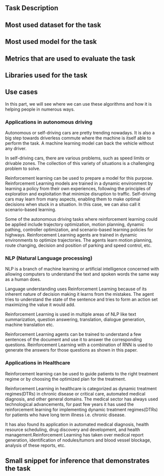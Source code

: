 ## Task Description


## Most used dataset for the task


## Most used model for the task


## Metrics that are used to evaluate the task


## Libraries used for the task


## Use cases

In this part, we will see where we can use these algorithms and how it is helping people in numerous ways.


### Applications in autonomous driving

Autonomous or self-driving cars are pretty trending nowadays. It is also a big step towards driverless commute where the machine is itself able to perform the task. A machine learning model can back the vehicle without any driver. 



In self-driving cars, there are various problems, such as speed limits or drivable zones. The collection of this variety of situations is a challenging problem to solve.



Reinforcement learning can be used to prepare a model for this purpose. Reinforcement Learning models are trained in a dynamic environment by learning a policy from their own experiences, following the principles of exploration and exploitation that minimize disruption to traffic. Self-driving cars may learn from many aspects, enabling them to make optimal decisions when stuck in a situation. In this case, we can also call it scenario-based learning.


Some of the autonomous driving tasks where reinforcement learning could be applied include trajectory optimization, motion planning, dynamic pathing, controller optimization, and scenario-based learning policies for highways. Reinforcement Learning agents are trained in dynamic environments to optimize trajectories. The agents learn motion planning, route changing, decision and position of parking and speed control, etc.

### NLP (Natural Language processing)

NLP is a branch of machine learning or artificial intelligence concerned with allowing computers to understand the text and spoken words the same way as a human does.  


Language understanding uses Reinforcement Learning because of its inherent nature of decision making it learns from the mistakes. The agent tries to understand the state of the sentence and tries to form an action set maximizing the value it would add.

Reinforcement Learning is used in multiple areas of NLP like text summarization, question answering, translation, dialogue generation, machine translation etc.  

Reinforcement Learning agents can be trained to understand a few sentences of the document and use it to answer the corresponding questions. Reinforcement Learning with a combination of RNN is used to generate the answers for those questions as shown in this paper.

### Applications in Healthcare 

Reinforcement learning can be used to guide patients to the right treatment regime or by choosing the optimized plan for the treatment.

Reinforcement Learning in healthcare is categorized as dynamic treatment regimes(DTRs) in chronic disease or critical care, automated medical diagnosis, and other general domains. The medical sector has always used technological advancements, for past few years it has used the reinforcement learning for implementing dynamic treatment regimes(DTRs) for patients who have long term illness i.e. chronic disease.

It has also found its application in automated medical diagnosis, health resource scheduling, drug discovery and development, and health management.Reinforcement Learning has taken over medical report generation, identification of nodules/tumors and blood vessel blockage, analysis of these reports, etc.

##  Small snippet for inference that demonstrates the task